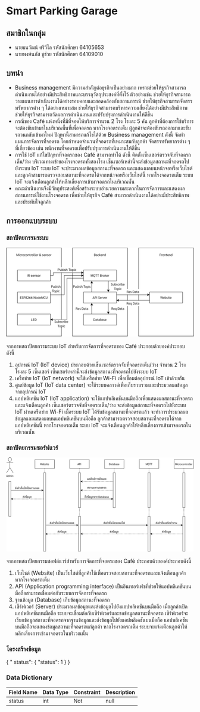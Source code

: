 # Smart Parking Garage
## สมาชิกในกลุ่ม
- นายธนวัฒน์ ศรีวิไล	รหัสนักศึกษา 64105653
- นายพงษ์นภัส ชูช่วย 	รหัสนักศึกษา 64109010

## บทนำ
- Business management มีความสำคัญต่อธุรกิจเป็นอย่างมาก เพราะช่วยให้ธุรกิจสามารถดำเนินงานได้อย่างมีประสิทธิภาพและบรรลุวัตถุประสงค์ที่ตั้งไว้ ตัวอย่างเช่น ช่วยให้ธุรกิจสามารถวางแผนการดำเนินงานได้อย่างรอบคอบและสอดคล้องกับสถานการณ์ ช่วยให้ธุรกิจสามารถจัดสรรทรัพยากรต่าง ๆ ได้อย่างเหมาะสม ช่วยให้ธุรกิจสามารถบริหารความเสี่ยงได้อย่างมีประสิทธิภาพ ช่วยให้ธุรกิจสามารถวัดผลการดำเนินงานและปรับปรุงการดำเนินงานให้ดีขึ้น
- กรณีของ Café แห่งหนึ่งที่มีที่จอดให้บริการจำนวน 2 โรง โรงละ 5 คัน ลูกค้าที่ต้องการใช้บริการจะต้องขับเข้ามาในบริเวณพื้นที่เพื่อจอดรถ หากโรงจอดรถเต็ม ผู้ลูกค้าจะต้องขับรถออกมาและขับรถวนกลับเข้ามาใหม่ ปัญหานี้สามารถแก้ไขได้ด้วย Business management ดังนี้ จัดทำแผนการจัดการที่จอดรถ โดยกำหนดจำนวนที่จอดรถที่เหมาะสมกับลูกค้า จัดสรรทรัพยากรต่าง ๆ ที่เกี่ยวข้อง เช่น พนักงานที่จอดรถเพื่อปรับปรุงการดำเนินงานให้ดีขึ้น
- การใช้ IoT แก้ไขปัญหาที่จอดรถของ Café สามารถทำได้ ดังนี้ ติดตั้งเซ็นเซอร์ตรวจจับที่จอดรถเต็ม/ว่าง บริเวณทางเข้าของโรงจอดรถทั้งสองโรง เซ็นเซอร์เหล่านี้จะส่งข้อมูลสถานะที่จอดรถไปยังระบบ IoT ระบบ IoT จะประมวลผลข้อมูลสถานะที่จอดรถ และแสดงผลบนหน้าจอหรือเว็บไซต์ และลูกค้าสามารถตรวจสอบสถานะที่จอดรถได้จากหน้าจอหรือเว็บไซต์นี้ หากโรงจอดรถเต็ม ระบบ IoT จะแจ้งเตือนลูกค้าให้หลีกเลี่ยงการเข้ามาจอดรถในบริเวณนั้น
- คณะดำเนินงานจึงมีวัตถุประสงค์เพื่อสร้างระบบอำนวยความสะดวกในการจัดการและแสดงผลสถานการณ์ใช้งานโรงจอดรถ เพื่อช่วยให้ธุรกิจ Café สามารถดำเนินงานได้อย่างมีประสิทธิภาพและประทับใจลูกค้า

## การออกแบบระบบ
### สถาปัตยกรรมระบบ
![รูปภาพสถาปัตยกรรมระบบ](https://github.com/Dhanavaddhn/IoTProject/blob/main/Picture/system.png?raw=true)
 
จากภาพสถาปัตยกรรมระบบ IoT สำหรับการจัดการที่จอดรถของ Café ประกอบด้วยองค์ประกอบ ดังนี้
1. อุปกรณ์ IoT (IoT device) ประกอบด้วยเซ็นเซอร์ตรวจจับที่จอดรถเต็ม/ว่าง จำนวน 2 โรง โรงละ 5 เซ็นเซอร์ เซ็นเซอร์เหล่านี้จะส่งข้อมูลสถานะที่จอดรถไปยังระบบ IoT
2. เครือข่าย IoT (IoT network) จะใช้เครือข่าย Wi-Fi เพื่อเชื่อมต่ออุปกรณ์ IoT เข้าด้วยกัน
3. ศูนย์ข้อมูล IoT (IoT data center) จะใช้ระบบคลาวด์เพื่อเก็บรวบรวมและประมวลผลข้อมูลจากอุปกรณ์ IoT
4. แอปพลิเคชัน IoT (IoT application) จะใช้แอปพลิเคชันบนมือถือเพื่อแสดงผลสถานะที่จอดรถและแจ้งเตือนลูกค้า
เซ็นเซอร์ตรวจจับที่จอดรถเต็ม/ว่าง จะส่งข้อมูลสถานะที่จอดรถไปยังระบบ IoT ผ่านเครือข่าย Wi-Fi เมื่อระบบ IoT ได้รับข้อมูลสถานะที่จอดรถแล้ว จะทำการประมวลผลข้อมูลและแสดงผลบนแอปพลิเคชันบนมือถือ ลูกค้าสามารถตรวจสอบสถานะที่จอดรถได้จากแอปพลิเคชันนี้ หากโรงจอดรถเต็ม ระบบ IoT จะแจ้งเตือนลูกค้าให้หลีกเลี่ยงการเข้ามาจอดรถในบริเวณนั้น

### สถาปัตยกรรมซอร์ฟแวร์
![รูปภาพสถาปัตยกรรมระบบ](https://github.com/Dhanavaddhn/IoTProject/blob/main/Picture/software.png?raw=true)

จากภาพสถาปัตยกรรมซอฟต์แวร์สำหรับการจัดการที่จอดรถของ Café ประกอบด้วยองค์ประกอบดังนี้
1. เว็บไซต์ (Website) เป็นเว็บไซต์ที่ลูกค้าใช้เพื่อตรวจสอบสถานะที่จอดรถและแจ้งเตือนลูกค้า หากโรงจอดรถเต็ม
2. API (Application programming interface) เป็นอินเทอร์เฟซที่ช่วยให้แอปพลิเคชันบนมือถือสามารถเชื่อมต่อกับระบบการจัดการที่จอดรถ
3. ฐานข้อมูล (Database) เก็บข้อมูลสถานะที่จอดรถ
4. เซิร์ฟเวอร์ (Server) ประมวลผลข้อมูลและส่งข้อมูลไปยังแอปพลิเคชันบนมือถือ
เมื่อลูกค้าเปิดแอปพลิเคชันบนมือถือ ระบบจะเชื่อมต่อกับเซิร์ฟเวอร์และขอข้อมูลสถานะที่จอดรถ เซิร์ฟเวอร์จะเรียกข้อมูลสถานะที่จอดรถจากฐานข้อมูลและส่งข้อมูลไปยังแอปพลิเคชันบนมือถือ แอปพลิเคชันบนมือถือจะแสดงข้อมูลสถานะที่จอดรถแก่ลูกค้า หากโรงจอดรถเต็ม ระบบจะแจ้งเตือนลูกค้าให้หลีกเลี่ยงการเข้ามาจอดรถในบริเวณนั้น

### โครงสร้างข้อมูล
{
" status": {
"status": 1
}
}

### Data Dictionary
|Field Name|Data Type|Constraint|Description|
|------|------|------|------|
|status	|int	|Not |null	|Status|

